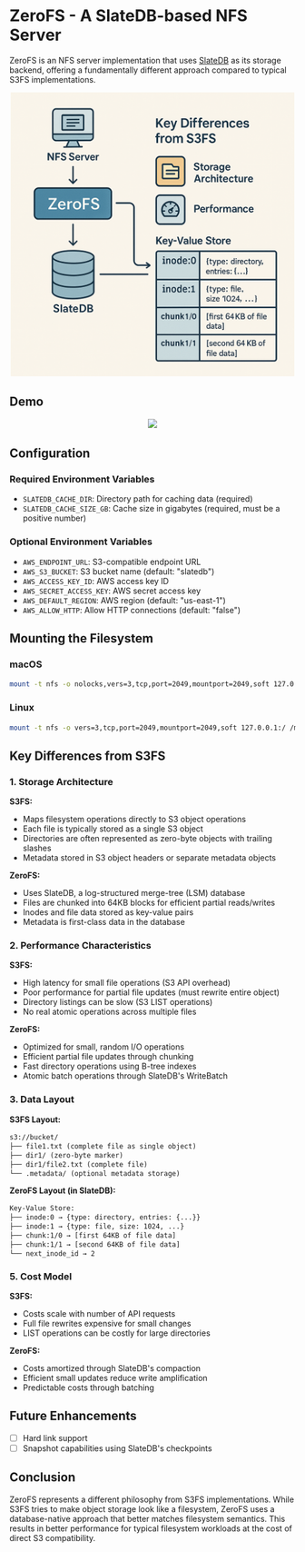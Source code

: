 # ZeroFS - A SlateDB-based NFS Server

ZeroFS is an NFS server implementation that uses [SlateDB](https://github.com/slatedb/slatedb) as its storage backend, offering a fundamentally different approach compared to typical S3FS implementations.

<p align="center">
  <img src="assets/readme_storage_explanation.png" alt="Storage Architecture" width="500"/>
</p>

## Demo

<p align="center">
  <a href="https://asciinema.org/a/idv3T3klsE6FzKqve2vSGav92" target="_blank"><img src="https://asciinema.org/a/idv3T3klsE6FzKqve2vSGav92.svg" /></a>
</p>

## Configuration

### Required Environment Variables

- `SLATEDB_CACHE_DIR`: Directory path for caching data (required)
- `SLATEDB_CACHE_SIZE_GB`: Cache size in gigabytes (required, must be a positive number)

### Optional Environment Variables

- `AWS_ENDPOINT_URL`: S3-compatible endpoint URL
- `AWS_S3_BUCKET`: S3 bucket name (default: "slatedb")
- `AWS_ACCESS_KEY_ID`: AWS access key ID
- `AWS_SECRET_ACCESS_KEY`: AWS secret access key
- `AWS_DEFAULT_REGION`: AWS region (default: "us-east-1")
- `AWS_ALLOW_HTTP`: Allow HTTP connections (default: "false")

## Mounting the Filesystem

### macOS
```bash
mount -t nfs -o nolocks,vers=3,tcp,port=2049,mountport=2049,soft 127.0.0.1:/ mnt
```

### Linux
```bash
mount -t nfs -o vers=3,tcp,port=2049,mountport=2049,soft 127.0.0.1:/ /mnt
```

## Key Differences from S3FS

### 1. **Storage Architecture**

**S3FS:**
- Maps filesystem operations directly to S3 object operations
- Each file is typically stored as a single S3 object
- Directories are often represented as zero-byte objects with trailing slashes
- Metadata stored in S3 object headers or separate metadata objects

**ZeroFS:**
- Uses SlateDB, a log-structured merge-tree (LSM) database
- Files are chunked into 64KB blocks for efficient partial reads/writes
- Inodes and file data stored as key-value pairs
- Metadata is first-class data in the database

### 2. **Performance Characteristics**

**S3FS:**
- High latency for small file operations (S3 API overhead)
- Poor performance for partial file updates (must rewrite entire object)
- Directory listings can be slow (S3 LIST operations)
- No real atomic operations across multiple files

**ZeroFS:**
- Optimized for small, random I/O operations
- Efficient partial file updates through chunking
- Fast directory operations using B-tree indexes
- Atomic batch operations through SlateDB's WriteBatch

### 3. **Data Layout**

**S3FS Layout:**
```
s3://bucket/
├── file1.txt (complete file as single object)
├── dir1/ (zero-byte marker)
├── dir1/file2.txt (complete file)
└── .metadata/ (optional metadata storage)
```

**ZeroFS Layout (in SlateDB):**
```
Key-Value Store:
├── inode:0 → {type: directory, entries: {...}}
├── inode:1 → {type: file, size: 1024, ...}
├── chunk:1/0 → [first 64KB of file data]
├── chunk:1/1 → [second 64KB of file data]
└── next_inode_id → 2
```

### 5. **Cost Model**

**S3FS:**
- Costs scale with number of API requests
- Full file rewrites expensive for small changes
- LIST operations can be costly for large directories

**ZeroFS:**
- Costs amortized through SlateDB's compaction
- Efficient small updates reduce write amplification
- Predictable costs through batching

## Future Enhancements

- [ ] Hard link support
- [ ] Snapshot capabilities using SlateDB's checkpoints

## Conclusion

ZeroFS represents a different philosophy from S3FS implementations. While S3FS tries to make object storage look like a filesystem, ZeroFS uses a database-native approach that better matches filesystem semantics. This results in better performance for typical filesystem workloads at the cost of direct S3 compatibility.
